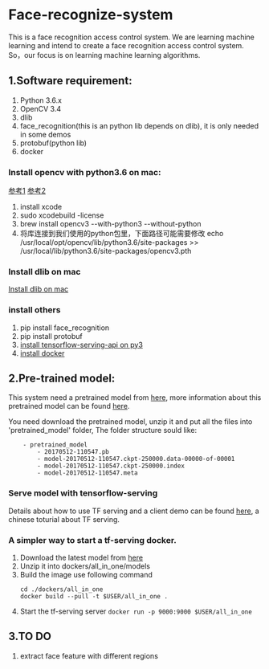 # Face-recognize-system

This is a face recognition access control system. 
We are learning machine learning and intend to create a face recognition access control system. So，our focus is on learning machine learning algorithms. 

## 1.Software requirement:
1. Python 3.6.x
2. OpenCV 3.4
3. dlib
4. face_recognition(this is an python lib depends on dlib), it is only needed in some demos
5. protobuf(python lib)
6. docker
 

### Install opencv with python3.6 on mac:

[参考1](https://www.pyimagesearch.com/2016/12/19/install-opencv-3-on-macos-with-homebrew-the-easy-way/)
[参考2](https://www.learnopencv.com/install-opencv3-on-macos/)
1. install xcode
2. sudo xcodebuild -license
3. brew install opencv3 --with-python3 --without-python
4. 将库连接到我们使用的python包里，下面路径可能需要修改
echo /usr/local/opt/opencv/lib/python3.6/site-packages >> 
/usr/local/lib/python3.6/site-packages/opencv3.pth

### Install dlib on mac

 [Install dlib on mac](https://gist.github.com/ageitgey/629d75c1baac34dfa5ca2a1928a7aeaf)

### install others 

1. pip install face_recognition
2. pip install protobuf
3. [install tensorflow-serving-api on py3](https://github.com/tensorflow/serving/issues/700)
4. [install docker](https://docs.docker.com/docker-for-mac/install/)

## 2.Pre-trained model: 

This system need a pretrained model from [here](https://drive.google.com/file/d/0B5MzpY9kBtDVZ2RpVDYwWmxoSUk),
more information about this pretrained model can be found [here](https://github.com/davidsandberg/facenet).

You need download the pretrained model, unzip it and put all the files into 'pretrained_model' folder, The folder structure sould like:
```
    - pretrained_model
        - 20170512-110547.pb
        - model-20170512-110547.ckpt-250000.data-00000-of-00001
        - model-20170512-110547.ckpt-250000.index
        - model-20170512-110547.meta
```

### Serve model with tensorflow-serving

Details about how to use TF serving and a client demo can be found [here](https://a7744hsc.github.io/machine/learning/2018/03/06/Tensorflow-Serving-101.html), a chinese toturial about TF serving.



### A simpler way to start a tf-serving docker.

1. Download the latest model from [here](https://drive.google.com/drive/folders/11O5O0pHGy1LrEgLitV6cAceHBJb8nlhZ) 
2. Unzip it into  dockers/all_in_one/models
3. Build the image use following command
   ``` 
   cd ./dockers/all_in_one  
   docker build --pull -t $USER/all_in_one .
   ```
4. Start the tf-serving server `docker run -p 9000:9000 $USER/all_in_one` 


## 3.TO DO

1. extract face feature with different regions


